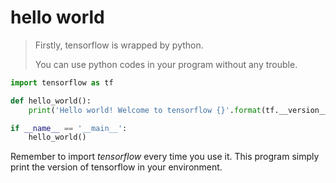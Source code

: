 # hello world

> Firstly, tensorflow is wrapped by python.
>
> You can use python codes in your program without any trouble.

```python
import tensorflow as tf

def hello_world():
    print('Hello world! Welcome to tensorflow {}'.format(tf.__version__))

if __name__ == '__main__':
    hello_world()
```

Remember to import _tensorflow_ every time you use it.
This program simply print the version of tensorflow in your environment.